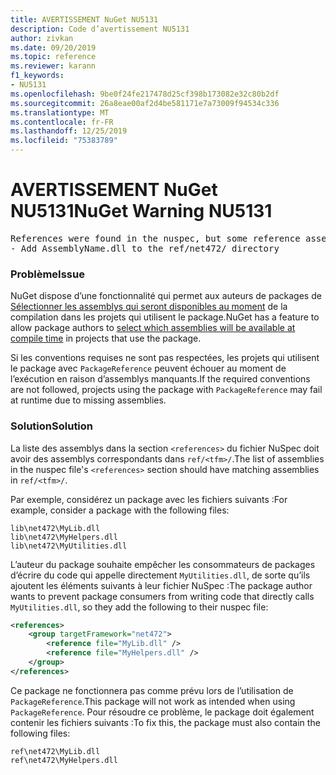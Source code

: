 ```yaml
---
title: AVERTISSEMENT NuGet NU5131
description: Code d’avertissement NU5131
author: zivkan
ms.date: 09/20/2019
ms.topic: reference
ms.reviewer: karann
f1_keywords:
- NU5131
ms.openlocfilehash: 9be0f24fe217478d25cf398b173082e32c80b2df
ms.sourcegitcommit: 26a8eae00af2d4be581171e7a73009f94534c336
ms.translationtype: MT
ms.contentlocale: fr-FR
ms.lasthandoff: 12/25/2019
ms.locfileid: "75383789"
---
```

# <a name="nuget-warning-nu5131"></a><span data-ttu-id="bf034-103">AVERTISSEMENT NuGet NU5131</span><span class="sxs-lookup"><span data-stu-id="bf034-103">NuGet Warning NU5131</span></span>

<pre>References were found in the nuspec, but some reference assemblies were not found in both the nuspec and ref folder. Add the following reference assemblies:
- Add AssemblyName.dll to the ref/net472/ directory</pre>

### <a name="issue"></a><span data-ttu-id="bf034-104">Problème</span><span class="sxs-lookup"><span data-stu-id="bf034-104">Issue</span></span>

<span data-ttu-id="bf034-105">NuGet dispose d’une fonctionnalité qui permet aux auteurs de packages de [Sélectionner les assemblys qui seront disponibles au moment](../../create-packages/Select-assemblies-referenced-by-projects.md) de la compilation dans les projets qui utilisent le package.</span><span class="sxs-lookup"><span data-stu-id="bf034-105">NuGet has a feature to allow package authors to [select which assemblies will be available at compile time](../../create-packages/Select-assemblies-referenced-by-projects.md) in projects that use the package.</span></span>

<span data-ttu-id="bf034-106">Si les conventions requises ne sont pas respectées, les projets qui utilisent le package avec `PackageReference` peuvent échouer au moment de l’exécution en raison d’assemblys manquants.</span><span class="sxs-lookup"><span data-stu-id="bf034-106">If the required conventions are not followed, projects using the package with `PackageReference` may fail at runtime due to missing assemblies.</span></span>

### <a name="solution"></a><span data-ttu-id="bf034-107">Solution</span><span class="sxs-lookup"><span data-stu-id="bf034-107">Solution</span></span>

<span data-ttu-id="bf034-108">La liste des assemblys dans la section `<references>` du fichier NuSpec doit avoir des assemblys correspondants dans `ref/<tfm>/`.</span><span class="sxs-lookup"><span data-stu-id="bf034-108">The list of assemblies in the nuspec file's `<references>` section should have matching assemblies in `ref/<tfm>/`.</span></span>

<span data-ttu-id="bf034-109">Par exemple, considérez un package avec les fichiers suivants :</span><span class="sxs-lookup"><span data-stu-id="bf034-109">For example, consider a package with the following files:</span></span>

```text
lib\net472\MyLib.dll
lib\net472\MyHelpers.dll
lib\net472\MyUtilities.dll
```

<span data-ttu-id="bf034-110">L’auteur du package souhaite empêcher les consommateurs de packages d’écrire du code qui appelle directement `MyUtilities.dll`, de sorte qu’ils ajoutent les éléments suivants à leur fichier NuSpec :</span><span class="sxs-lookup"><span data-stu-id="bf034-110">The package author wants to prevent package consumers from writing code that directly calls `MyUtilities.dll`, so they add the following to their nuspec file:</span></span>

```xml
<references>
    <group targetFramework="net472">
        <reference file="MyLib.dll" />
        <reference file="MyHelpers.dll" />
    </group>
</references>
```

<span data-ttu-id="bf034-111">Ce package ne fonctionnera pas comme prévu lors de l’utilisation de `PackageReference`.</span><span class="sxs-lookup"><span data-stu-id="bf034-111">This package will not work as intended when using `PackageReference`.</span></span> <span data-ttu-id="bf034-112">Pour résoudre ce problème, le package doit également contenir les fichiers suivants :</span><span class="sxs-lookup"><span data-stu-id="bf034-112">To fix this, the package must also contain the following files:</span></span>

```text
ref\net472\MyLib.dll
ref\net472\MyHelpers.dll
```
